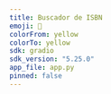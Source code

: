 ```yaml
---
title: Buscador de ISBN
emoji: 📖
colorFrom: yellow
colorTo: yellow
sdk: gradio
sdk_version: "5.25.0"
app_file: app.py
pinned: false
---
```

